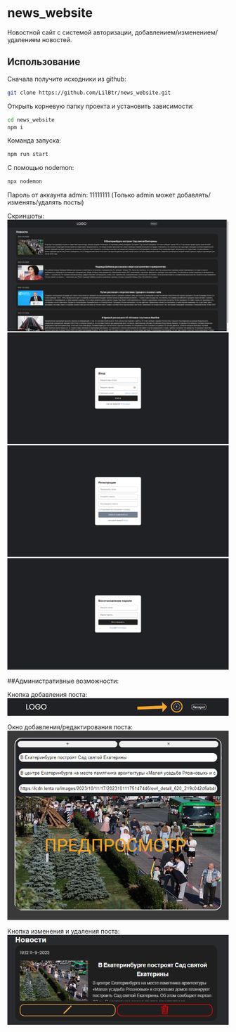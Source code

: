 # news_website

Новостной сайт с системой авторизации, добавлением/изменением/удалением новостей.

## Использование

Сначала получите исходники из github:

```bash
git clone https://github.com/LilBtr/news_website.git
```

Открыть корневую папку проекта и установить зависимости:

```bash
cd news_website
npm i
```

Команда запуска:
```bash
npm run start
```
С помощью nodemon:
```bash
npx nodemon
```

Пароль от аккаунта admin: 11111111
(Только admin может добавлять/изменять/удалять посты)

Скриншоты:
![Main_page](/assets/img/Main_page.png "Главная страница")
![Login_page](/assets/img/Login_page.png "Страница входа")
![Registration_page](/assets/img/Registration_page.png "Страница регистрации")
![Forget_page](/assets/img/Forget_page.png "Восстановление пароля")

##Административные возможности:

Кнопка добавления поста:
![add_post_btn](/assets/img/Add_button.png "Кнопка добавления поста")

Окно добавления/редактирования поста:
![AddingEditing_menu](/assets/img/Modal_menu.png "Меню добавления/редактирования поста")

Кнопка изменения и удаления поста:
![EditingRemove_buttons](/assets/img/Action_buttons.png "Кнопки редактирования/удаления поста")
